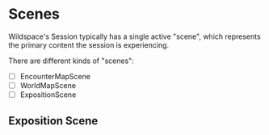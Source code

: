 # Scenes

Wildspace's Session typically has a single active "scene", which represents the primary
content the session is experiencing.

There are different kinds of "scenes":
 - [ ] EncounterMapScene
 - [ ] WorldMapScene
 - [ ] ExpositionScene

## Exposition Scene
